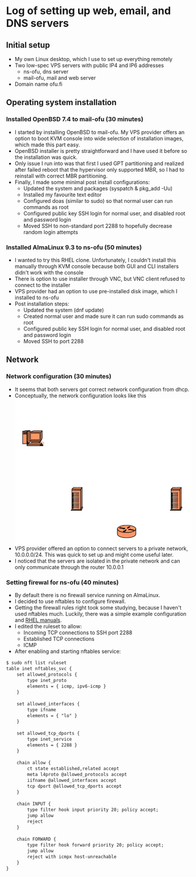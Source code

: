 # Log of setting up web, email, and DNS servers

## Initial setup

- My own Linux desktop, which I use to set up everything remotely
- Two low-spec VPS servers with public IP4 and IP6 addresses
    - ns-ofu, dns server 
    - mail-ofu, mail and web server
- Domain name ofu.fi

## Operating system installation

### Installed OpenBSD 7.4 to mail-ofu (30 minutes)

- I started by installing OpenBSD to mail-ofu. My VPS provider offers an option to boot KVM console into wide selection of installation images, which made this part easy.
- OpenBSD installer is pretty straightforward and I have used it before so the installation was quick.
- Only issue I run into was that first I used GPT partitioning and realized after failed reboot that the hypervisor only supported MBR, so I had to reinstall with correct MBR partitioning.
- Finally, I made some minimal post install configurations:
    - Updated the system and packages (syspatch & pkg_add -Uu)
    - Installed my favourite text editor
    - Configured doas (similar to sudo) so that normal user can run commands as root
    - Configured public key SSH login for normal user, and disabled root and password login
    - Moved SSH to non-standard port 2288 to hopefully decrease random login attempts

### Installed AlmaLinux 9.3 to ns-ofu (50 minutes)

- I wanted to try this RHEL clone. Unfortunately, I couldn't install this manually through KVM console because both GUI and CLI installers didn't work with the console
- There is option to use installer through VNC, but VNC client refused to connect to the installer
- VPS provider had an option to use pre-installed disk image, which I installed to ns-ofu
- Post installation steps:
    - Updated the system (dnf update)
    - Created normal user and made sure it can run sudo commands as root
    - Configured public key SSH login for normal user, and disabled root and password login
    - Moved SSH to port 2288

## Network

### Network configuration (30 minutes)

- It seems that both servers got correct network configuration from dhcp.
- Conceptually, the network configuration looks like this
![network](images/network.png)
- VPS provider offered an option to connect servers to a private network, 10.0.0.0/24. This was quick to set up and might come useful later.
- I noticed that the servers are isolated in the private network and can only communicate through the router 10.0.0.1

### Setting firewal for ns-ofu (40 minutes)

- By default there is no firewall service running on AlmaLinux.
- I decided to use nftables to configure firewall. 
- Getting the firewall rules right took some studying, because I haven't used nftables much. Luckily, there was a simple example configuration and [RHEL manuals](https://access.redhat.com/documentation/en-us/red_hat_enterprise_linux/9/html/configuring_firewalls_and_packet_filters/getting-started-with-nftables_firewall-packet-filters).
- I edited the ruleset to allow: 
    - Incoming TCP connections to SSH port 2288 
    - Established TCP connections
    - ICMP
- After enabling and starting nftables service:
```
$ sudo nft list ruleset
table inet nftables_svc {
	set allowed_protocols {
		type inet_proto
		elements = { icmp, ipv6-icmp }
	}

	set allowed_interfaces {
		type ifname
		elements = { "lo" }
	}

	set allowed_tcp_dports {
		type inet_service
		elements = { 2288 }
	}

	chain allow {
		ct state established,related accept
		meta l4proto @allowed_protocols accept
		iifname @allowed_interfaces accept
		tcp dport @allowed_tcp_dports accept
	}

	chain INPUT {
		type filter hook input priority 20; policy accept;
		jump allow
		reject
	}

	chain FORWARD {
		type filter hook forward priority 20; policy accept;
		jump allow
		reject with icmpx host-unreachable
	}
}
```


